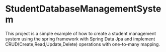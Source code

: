 # StudentDatabaseManagementSystem
This project is a simple example of how to create a student management system using the spring framework with Spring Data Jpa and implement CRUD(Create,Read,Update,Delete) operations with one-to-many mapping.

